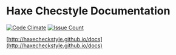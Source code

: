 # Haxe Checstyle Documentation

[![Code Climate](https://codeclimate.com/github/HaxeCheckstyle/docs/badges/gpa.svg)](https://codeclimate.com/github/HaxeCheckstyle/docs) [![Issue Count](https://codeclimate.com/github/HaxeCheckstyle/docs/badges/issue_count.svg)](https://codeclimate.com/github/HaxeCheckstyle/docs)

[http://haxecheckstyle.github.io/docs](http://haxecheckstyle.github.io/docs)
